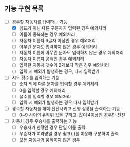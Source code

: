 ## 기능 구현 목록

- [ ] 경주할 자동차를 입력하는 기능
  - [X] 쉼표가 아닌 다른 구분자가 입력된 경우 예외처리
  - [ ] 이름이 중복되는 경우 예외처리
  - [ ] 자동차 이름이 6글자 이상인 경우 예외처리
  - [ ] 아무런 문자도 입력하지 않은 경우 예외처리
  - [ ] 자동차 이름에 아무런 문자도 입력하지 않은 경우 예외처리
  - [ ] 자동차 이름이 공백인 경우 예외처리
  - [ ] 입력한 자동차 갯수가 2개보다 작은 경우 예외처리
  - [ ] 입력 시 예외가 발생하는 경우, 다시 입력받기
- [ ] 시도 횟수를 입력하는 기능
  - [ ] 숫자 외에 다른 문자를 입력할 경우 예외처리
  - [ ] 0을 입력할 경우 예외처리
  - [ ] 음수를 입력할 경우 예외처리
  - [ ] 입력 시 예외가 발생하는 경우 다시 입력받기
- [ ] 경주할 자동차를 매회 전진시키고 진행 상황을 출력하는 기능
  - [ ] 0~9 사이의 무작위 값을 구하고, 값이 4이상인 경우만 전진
- [ ] 자동차 경주 우승자를 출력하는 기능
  - [ ] 우승자가 한명인 경우 단일 이름 출력
  - [ ] 우승자가 여러명일 경우 쉼표(,)를 이용해 구분하여 출력
  - [ ] 모든 자동차가 움직이지 않은 경우 
